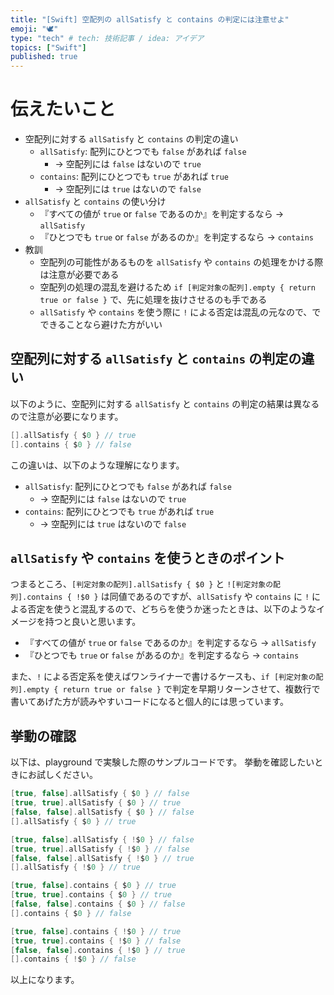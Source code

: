 ```yaml
---
title: "[Swift] 空配列の allSatisfy と contains の判定には注意せよ"
emoji: "🕊"
type: "tech" # tech: 技術記事 / idea: アイデア
topics: ["Swift"]
published: true
---
```


# 伝えたいこと

- 空配列に対する `allSatisfy` と `contains` の判定の違い
  - `allSatisfy`: 配列にひとつでも `false` があれば `false`
    - -> 空配列には `false` はないので `true`
  - `contains`: 配列にひとつでも `true` があれば `true`
    - -> 空配列には `true` はないので `false`
- `allSatisfy` と `contains` の使い分け
  - 『すべての値が `true` or `false` であるのか』を判定するなら -> `allSatisfy`
  - 『ひとつでも `true` or `false` があるのか』を判定するなら -> `contains`
- 教訓
  - 空配列の可能性があるものを `allSatisfy` や `contains` の処理をかける際は注意が必要である
  - 空配列の処理の混乱を避けるため `if [判定対象の配列].empty { return true or false }` で、先に処理を抜けさせるのも手である
  - `allSatisfy` や `contains` を使う際に `!` による否定は混乱の元なので、でできることなら避けた方がいい

## 空配列に対する `allSatisfy` と `contains` の判定の違い

以下のように、空配列に対する `allSatisfy` と `contains` の判定の結果は異なるので注意が必要になります。

```swift
[].allSatisfy { $0 } // true
[].contains { $0 } // false
```

この違いは、以下のような理解になります。

- `allSatisfy`: 配列にひとつでも `false` があれば `false`
  - -> 空配列には `false` はないので `true`
- `contains`: 配列にひとつでも `true` があれば `true`
  - -> 空配列には `true` はないので `false`

## `allSatisfy` や `contains` を使うときのポイント

つまるところ、`[判定対象の配列].allSatisfy { $0 }` と `![判定対象の配列].contains { !$0 }` は同値であるのですが、`allSatisfy` や `contains` に `!` による否定を使うと混乱するので、どちらを使うか迷ったときは、以下のようなイメージを持つと良いと思います。

- 『すべての値が `true` or `false` であるのか』を判定するなら -> `allSatisfy`
- 『ひとつでも `true` or `false` があるのか』を判定するなら -> `contains`

また、`!` による否定系を使えばワンライナーで書けるケースも、`if [判定対象の配列].empty { return true or false }` で判定を早期リターンさせて、複数行で書いてあげた方が読みやすいコードになると個人的には思っています。

## 挙動の確認

以下は、playground で実験した際のサンプルコードです。
挙動を確認したいときにお試しください。

```swift
[true, false].allSatisfy { $0 } // false
[true, true].allSatisfy { $0 } // true
[false, false].allSatisfy { $0 } // false
[].allSatisfy { $0 } // true
```

```swift
[true, false].allSatisfy { !$0 } // false
[true, true].allSatisfy { !$0 } // false
[false, false].allSatisfy { !$0 } // true
[].allSatisfy { !$0 } // true
```

```swift
[true, false].contains { $0 } // true
[true, true].contains { $0 } // true
[false, false].contains { $0 } // false
[].contains { $0 } // false
```

```swift
[true, false].contains { !$0 } // true
[true, true].contains { !$0 } // false
[false, false].contains { !$0 } // true
[].contains { !$0 } // false
```

以上になります。
